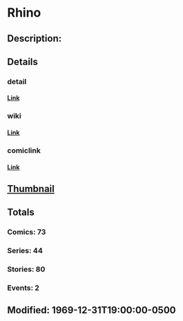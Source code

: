 # Rhino
## Description: 
## Details
### detail
#### [Link](http://marvel.com/characters/1921/rhino?utm_campaign=apiRef&utm_source=225578a89fc76f3d20fbffda5d17a88d)
### wiki
#### [Link](http://marvel.com/universe/Rhino_%28Aleksei_Sytsevich%29?utm_campaign=apiRef&utm_source=225578a89fc76f3d20fbffda5d17a88d)
### comiclink
#### [Link](http://marvel.com/comics/characters/1009537/rhino?utm_campaign=apiRef&utm_source=225578a89fc76f3d20fbffda5d17a88d)
## [Thumbnail](http://i.annihil.us/u/prod/marvel/i/mg/8/60/4c003c58f1a0c.jpg)
## Totals
### Comics: 73
### Series: 44
### Stories: 80
### Events: 2
## Modified: 1969-12-31T19:00:00-0500